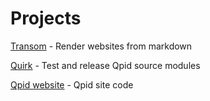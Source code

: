 # Projects

[Transom](@site-url@/projects/transom.html) - Render websites from markdown

[Quirk](https://github.com/ssorj/quirk) - Test and release Qpid source modules

[Qpid website](http://svn.apache.org/repos/asf/qpid/site/) - Qpid site code
